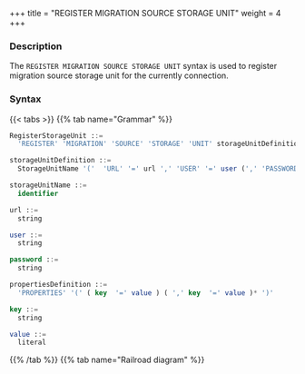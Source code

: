 +++
title = "REGISTER MIGRATION SOURCE STORAGE UNIT"
weight = 4
+++

### Description

The `REGISTER MIGRATION SOURCE STORAGE UNIT` syntax is used to register migration source storage unit for the currently connection.

### Syntax

{{< tabs >}}
{{% tab name="Grammar" %}}
```sql
RegisterStorageUnit ::=
  'REGISTER' 'MIGRATION' 'SOURCE' 'STORAGE' 'UNIT' storageUnitDefinition (',' storageUnitDefinition)*

storageUnitDefinition ::=
  StorageUnitName '('  'URL' '=' url ',' 'USER' '=' user (',' 'PASSWORD' '=' password)? (',' propertiesDefinition)?')'

storageUnitName ::=
  identifier

url ::=
  string

user ::=
  string

password ::=
  string

propertiesDefinition ::=
  'PROPERTIES' '(' ( key  '=' value ) ( ',' key  '=' value )* ')'

key ::=
  string

value ::=
  literal
```
{{% /tab %}}
{{% tab name="Railroad diagram" %}}
<iframe frameborder="0" name="diagram" id="diagram" width="100%" height="100%"></iframe>
{{% /tab %}}
{{< /tabs >}}

### Supplement

- Confirm that the registered migration source storage unit can be connected normally, otherwise it will not be added successfully;
- `storageUnitName` is case-sensitive;
- `storageUnitName` needs to be unique within the current connection;
- `storageUnitName` name only allows letters, numbers and `_`, and must start with a letter;
- `poolProperty` is used to customize connection pool parameters, `key` must be the same as the connection pool
  parameter name, `value` supports int and String types;
- When `password` contains special characters, it is recommended to use the string form; For example, the string form
  of `password@123` is `"password@123"`.
- The data migration source storage unit currently only supports registration using `URL`, and temporarily does not support using `HOST` and `PORT`.

### Example

- Register migration source storage unit

```sql
REGISTER MIGRATION SOURCE STORAGE UNIT su_0 (
    URL="jdbc:mysql://127.0.0.1:3306/migration_su_0?serverTimezone=UTC&useSSL=false",
    USER="root",
    PASSWORD="root"
);
```

- Register migration source storage unit and set connection pool parameters

```sql
REGISTER MIGRATION SOURCE STORAGE UNIT su_0 (
    URL="jdbc:mysql://127.0.0.1:3306/migration_su_0?serverTimezone=UTC&useSSL=false",
    USER="root",
    PASSWORD="root",
    PROPERTIES("minPoolSize"="1","maxPoolSize"="20","idleTimeout"="60000")
);
```

### Reserved word

`REGISTER`, `MIGRATION`, `SOURCE`, `STORAGE`, `UNIT`, `USER`, `PASSWORD`, `PROPERTIES`, `URL`

### Related links

- [Reserved word](/en/reference/distsql/syntax/reserved-word/)
